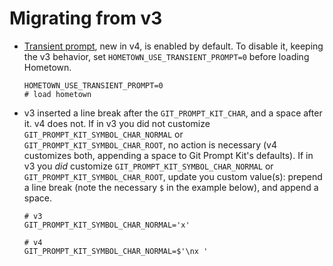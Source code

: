 # Migrating from v3

- [Transient prompt](./transient-prompt.md), new in v4, is enabled by default. To disable it, keeping the v3 behavior, set `HOMETOWN_USE_TRANSIENT_PROMPT=0` before loading Hometown.
  ```shell
  HOMETOWN_USE_TRANSIENT_PROMPT=0
  # load hometown
  ```
- v3 inserted a line break after the `GIT_PROMPT_KIT_CHAR`, and a space after it. v4 does not. If in v3 you did not customize `GIT_PROMPT_KIT_SYMBOL_CHAR_NORMAL` or `GIT_PROMPT_KIT_SYMBOL_CHAR_ROOT`, no action is necessary (v4 customizes both, appending a space to Git Prompt Kit's defaults). If in v3 you _did_ customize `GIT_PROMPT_KIT_SYMBOL_CHAR_NORMAL` or `GIT_PROMPT_KIT_SYMBOL_CHAR_ROOT`, update you custom value(s): prepend a line break (note the necessary `$` in the example below), and append a space.

  ```shell
  # v3
  GIT_PROMPT_KIT_SYMBOL_CHAR_NORMAL='x'

  # v4
  GIT_PROMPT_KIT_SYMBOL_CHAR_NORMAL=$'\nx '
  ```
